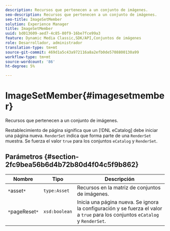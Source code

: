 ```yaml
---
description: Recursos que pertenecen a un conjunto de imágenes.
seo-description: Recursos que pertenecen a un conjunto de imágenes.
seo-title: ImageSetMember
solution: Experience Manager
title: ImageSetMember
uuid: bd013609-aed7-4c85-80f9-16be7fce99a3
feature: Dynamic Media Classic,SDK/API,Conjuntos de imágenes
role: Desarrollador, administrador
translation-type: tm+mt
source-git-commit: 469d1a5c43a972116a8a2efb0de5708800130a99
workflow-type: tm+mt
source-wordcount: '86'
ht-degree: 5%

---
```



# ImageSetMember{#imagesetmember}

Recursos que pertenecen a un conjunto de imágenes.

Restablecimiento de página significa que un [!DNL eCatalog] debe iniciar una página nueva. `RenderSet` indica que forma parte de una  `RenderSet` muestra. Se fuerza el valor `true` para los conjuntos `eCatalog` y `RenderSet`.

## Parámetros {#section-2fc9bea56b6d4b72b80d4f04c5f9b862}

| Nombre | Tipo | Descripción |
|---|---|---|
| `*`asset`*` | `type:Asset` | Recursos en la matriz de conjuntos de imágenes. |
| `*`pageReset`*` | `xsd:boolean` | Inicia una página nueva. Se ignora la configuración y se fuerza el valor a `true` para los conjuntos `eCatalog` y `RenderSet`. |

